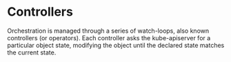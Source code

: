# Controllers

Orchestration is managed through a series of watch-loops, also known controllers (or operators). Each controller asks the kube-apiserver for a particular object state, modifying the object until the declared state matches the current state.
